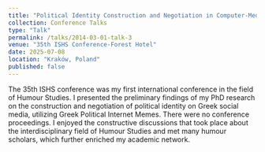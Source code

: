 ```yaml
---
title: "Political Identity Construction and Negotiation in Computer-Mediated Communication: The Case of Greek Political Internet Memes"
collection: Conference Talks
type: "Talk"
permalink: /talks/2014-03-01-talk-3
venue: "35th ISHS Conference-Forest Hotel"
date: 2025-07-08
location: "Kraków, Poland"
published: false
---
```


The 35th ISHS conference was my first international conference in the field of Humour Studies. I presented the preliminary findings of my PhD research on the construction and negotiation of political identity on Greek social media, utilizing Greek Political Internet Memes. There were no conference proceedings. I enjoyed the constructive discussions that took place about the interdisciplinary field of Humour Studies and met many humour scholars, which further enriched my academic network.
